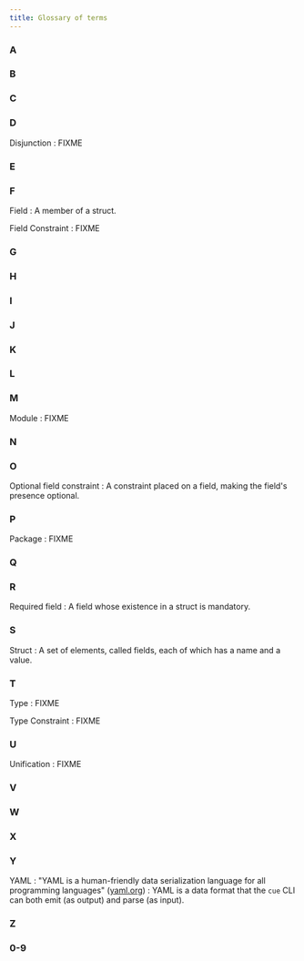 ```yaml
---
title: Glossary of terms
---
```


### A


### B


### C


### D

Disjunction
: FIXME

### E


### F

Field
: A member of a struct.

Field Constraint
: FIXME

### G


### H


### I


### J


### K


### L


### M

Module
: FIXME

### N


### O

Optional field constraint
: A constraint placed on a field, making the field's presence optional.

### P

Package
: FIXME

### Q


### R

Required field
: A field whose existence in a struct is mandatory.

### S

Struct
: A set of elements, called fields, each of which has a name and a value.

### T

Type
: FIXME

Type Constraint
: FIXME

### U

Unification
: FIXME

### V


### W


### X


### Y

YAML
: "YAML is a human-friendly data serialization language for all programming languages" ([yaml.org](https://yaml.org/))
: YAML is a data format that the `cue` CLI can both emit (as output) and parse (as input).

### Z


### 0-9


